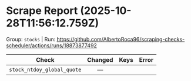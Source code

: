 # Scrape Report (2025-10-28T11:56:12.759Z)

Group: `stocks`  |  Run: https://github.com/AlbertoRoca96/scraping-checks-scheduler/actions/runs/18873877492

| Check | Changed | Keys | Error |
|---|:---:|:--|:--|
| `stock_ntdoy_global_quote` | — |  |  |

